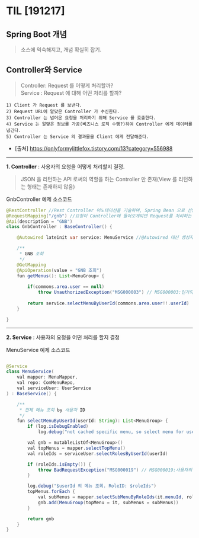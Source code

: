 TIL [191217]
=====
## Spring Boot 개념
> 소스에 익숙해지고, 개념 확실히 잡기.


## Controller와 Service
> Controller: Request 를 어떻게 처리할까?  
> Service : Request 에 대해 어떤 처리를 할까?
```
1) Client 가 Request 를 보낸다.
2) Request URL에 알맞은 Controller 가 수신한다.
3) Controller 는 넘어온 요청을 처리하기 위해 Service 를 호출한다.
4) Service 는 알맞은 정보를 가공(비즈니스 로직 수행?)하여 Controller 에게 데이터를 넘긴다.
5) Controller 는 Service 의 결과물을 Client 에게 전달해준다.
```
* [출처] https://onlyformylittlefox.tistory.com/13?category=556988


---

**1. Controller** : 사용자의 요청을 어떻게 처리할지 결정.
> JSON 을 리턴하는 API 로써의 역할을 하는 Controller 만 존재(View 를 리턴하는 형태는 존재하지 않음)  

GnbController 예제 소스코드
```java
@RestController //Rest Controller 어노테이션을 기술하여, Spring Bean 으로 선언
@RequestMapping("/gnb") //요청이 Controller에 들어오게되면 Request를 처리하는 기준점.
@Api(description = "GNB")
class GnbController : BaseController() {

    @Autowired lateinit var service: MenuService //@Autowired 대신 생성자에 기술하여 Bean 주입을 받아도 무방

    /**
     * GNB 조회
     */
    @GetMapping
    @ApiOperation(value = "GNB 조회")
    fun getMenus(): List<MenuGroup> {
        
        if(commons.area.user == null)
            throw UnauthorizedException("MSG000003") // MSG000003:인가되지 않은 접근입니다.
        
        return service.selectMenuByUserId(commons.area.user!!.userId)
    }

}
```

-------

**2. Service** : 사용자의 요청을 어떤 처리를 할지 결정

MenuService 예제 소스코드
```java

@Service
class MenuService(
    val mapper: MenuMapper,
    val repo: ComMenuRepo,
    val serviceUser: UserService
) : BaseService() {

    /**
     * 전체 메뉴 조회 by 사용자 ID
     */
    fun selectMenuByUserId(userId: String): List<MenuGroup> {
        if (log.isDebugEnabled)
            log.debug("not cached specific menu, so select menu for user:$userId")

        val gnb = mutableListOf<MenuGroup>()
        val topMenus = mapper.selectTopMenu()
        val roleIds = serviceUser.selectRolesByUserId(userId)

        if (roleIds.isEmpty()) {
            throw BadRequestException("MSG000019") // MSG000019:사용자의 권한이 존재하지 않습니다. 권한을 먼저 요청 해 주세요
        }

        log.debug("$userId 의 메뉴 조회. RoleID: $roleIds")
        topMenus.forEach {
            val subMenus = mapper.selectSubMenuByRoleIds(it.menuId, roleIds)
            gnb.add(MenuGroup(topMenu = it, subMenus = subMenus))
        }

        return gnb
    }
}

```